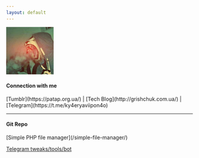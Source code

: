 ```yaml
---
layout: default
---
```

![Logo](/assets/images/logo_tmblr.jpeg)
<h4>Сonnection with me</h4>
[Tumblr](https://patap.org.ua/) | [Tech Blog](http://grishchuk.com.ua/) | [Telegram](https://t.me/ky4eryaviipon4o)
<hr>


<h4>Git Repo</h4>
[Simple PHP file manager](/simple-file-manager/)

[Telegram tweaks/tools/bot](/Telegram-tweaks/)


